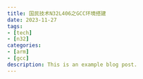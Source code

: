 ```yaml
---
title: 国民技术N32L406之GCC环境搭建
date: 2023-11-27
tags:
- [tech]
- [n32]
categories:
- [arm]
- [gcc]
description: This is an example blog post.
---
```


